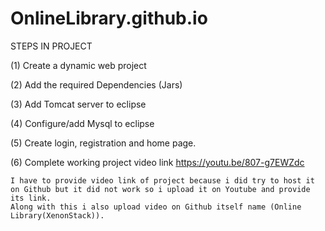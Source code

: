 # OnlineLibrary.github.io

STEPS IN PROJECT

(1) Create a dynamic web project

(2) Add the required Dependencies (Jars)

(3) Add Tomcat server to eclipse

(4) Configure/add Mysql to eclipse

(5) Create login, registration and home page.

(6) Complete working project video link 
    https://youtu.be/807-g7EWZdc
    
    I have to provide video link of project because i did try to host it on Github but it did not work so i upload it on Youtube and provide its link.
    Along with this i also upload video on Github itself name (Online Library(XenonStack)).
